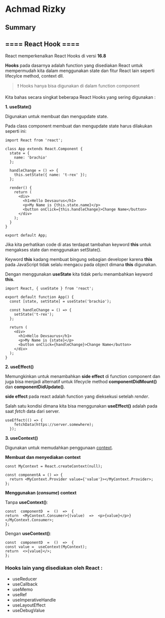 # Achmad Rizky

## Summary

## ==== React Hook ====

React memperkenalkan React Hooks di versi **16.8**

**Hooks** pada dasarnya adalah function yang disediakan React untuk mempermudah kita dalam menggunakan state dan fitur React lain seperti lifecylce method, context dll.

> ❗ Hooks hanya bisa digunakan di dalam function component

Kita bahas secara singkat beberapa React Hooks yang sering digunakan :

**1. useState()**

Digunakan untuk membuat dan mengupdate state.

Pada class component membuat dan mengupdate state harus dilakukan seperti ini:

    import React from 'react';

    class App extends React.Component {
      state = {
        name: 'brachio'
      };

      handleChange = () => {
        this.setState({ name: 't-rex' });
      };

      render() {
        return (
          <div>
            <h1>Hello Devsaurus</h1>
            <p>My Name is {this.state.name}</p>
            <button onClick={this.handleChange}>Change Name</button>
          </div>
        );
      }
    }

    export default App;

Jika kita perhatikan code di atas terdapat tambahan keyword **this** untuk mengakses state dan menggunakan setState().

Keyword **this** kadang membuat bingung sebagian developer karena **this** pada JavaScript tidak selalu mengacu pada object dimana **this** digunakan.

Dengan menggunakan **useState** kita tidak perlu menambahkan keyword **this**.

    import React, { useState } from 'react';

    export default function App() {
      const [state, setState] = useState('brachio');

      const handleChange = () => {
        setState('t-rex');
      };

      return (
        <div>
          <h1>Hello Devsaurus</h1>
          <p>My Name is {state}</p>
          <button onClick={handleChange}>Change Name</button>
        </div>
      );
    }

**2. useEffect()**

Memungkinkan untuk menambahkan **side effect** di function component dan juga bisa menjadi alternatif untuk lifecycle method **componentDidMount()** dan **componentDidUpdate()**.

**side effect** pada react adalah function yang dieksekusi setelah _render_.

Salah satu kondisi dimana kita bisa menggunakan **useEffect()** adalah pada saat _fetch_ data dari server.

    useEffect(() => {
        fetchData(https://server.somewhere);
      });

**3. useContext()**

Digunakan untuk memudahkan penggunaan [context](https://devsaurus.com/react-advanced).

**Membuat dan menyediakan context**

    const MyContext = React.createContext(null);

    const componentA = () => {
      return <MyContext.Provider value={'value'}></MyContext.Provider>;
    };

**Menggunakan (_consume_) context**

Tanpa **useContext()**:

    const  componentD  =  ()  =>  {
    return  <MyContext.Consumer>{(value)  =>  <p>{value}</p>}</MyContext.Consumer>;
    };

Dengan **useContext()**:

    const  componentD  =  ()  =>  {
    const value =  useContext(MyContext);
    return  <>{value}</>;
    };

### Hooks lain yang disediakan oleh React :

- useReducer
- useCallback
- useMemo
- useRef
- useImperativeHandle
- useLayoutEffect
- useDebugValue
